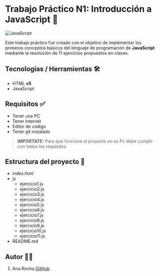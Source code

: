 # Trabajo Práctico N1: Introducción a JavaScript 📄

![JavaScript](https://lenguajejs.com/javascript/logo.svg)

Este trabajo práctico fue creado con el objetivo de implementar los primeros conceptos básicos del lenguaje de programación de **JavaScript** mediante la resolución de 11 ejercicios propuestos en clases.

## Tecnologías / Herramientas 🛠️

- HTML **v5**
- JavaScript

## Requisitos ✅

- Tener una PC
- Tener Internet
- Editor de código
- Tener git instalado

>**IMPORTATE:** Para que funcione el proyecto en su Pc debe cumplir con todos los requisitos.


## Estructura del proyecto 🧩

- index.html
- js
    - ejercicio1.js
    - ejercicio2.js
    - ejercicio3.js
    - ejercicio4.js
    - ejercicio5.js
    - ejercicio6.js
    - ejercicio7.js
    - ejercicio8.js
    - ejercicio9.js
    - ejercicio10.js
    - ejercicio11.js
- README.md

## Autor 👩‍💻

1. Ana Rocha [GitHub](http:github.com/anasoledad)

